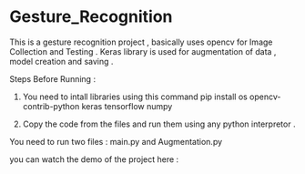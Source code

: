 # Gesture_Recognition

This is a gesture recognition project , basically uses opencv for Image Collection and Testing . Keras library is used for augmentation of data , model creation and saving .

Steps Before Running :
1. You need to intall libraries using this command 
   pip install os opencv-contrib-python keras tensorflow numpy

2. Copy the code from the files and run them using any python interpretor .

You need to run two files  : main.py and Augmentation.py

you can watch the demo of the project here : 
